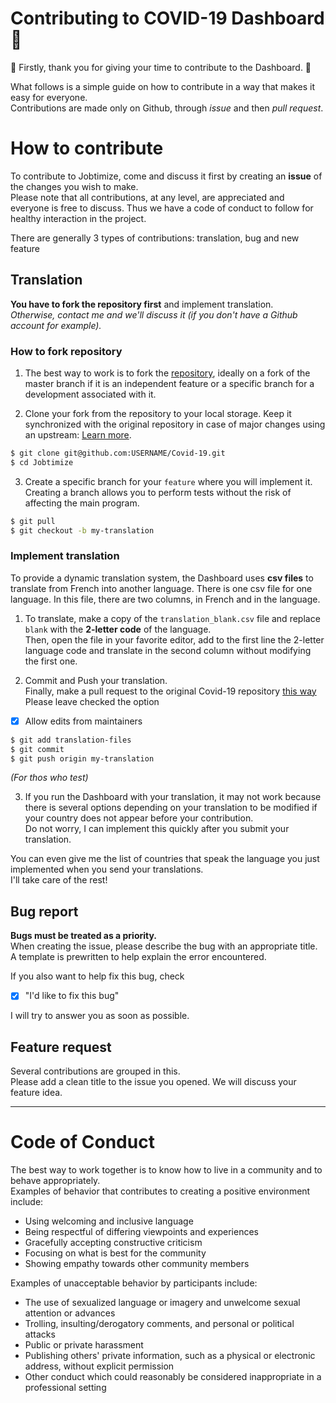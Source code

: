 # Contributing to COVID-19 Dashboard 🤝
🎊 Firstly, thank you for giving your time to contribute to the Dashboard. 🎊

What follows is a simple guide on how to contribute in a way that makes it easy for everyone.  
Contributions are made only on Github, through *issue* and then *pull request*.

# How to contribute
To contribute to Jobtimize, come and discuss it first by creating an **issue** of the changes you wish to make.  
Please note that all contributions, at any level, are appreciated and everyone is free to discuss. Thus we have a code of conduct to follow for healthy interaction in the project.

There are generally 3 types of contributions: translation, bug and new feature

## Translation
**You have to fork the repository first** and implement translation.  
*Otherwise, contact me and we'll discuss it (if you don't have a Github account for example).*

### How to fork repository
1. The best way to work is to fork the [repository](https://github.com/Lrakotoson/Covid-19), ideally on a fork of the master branch if it is an independent feature or a specific branch for a development associated with it.  

2. Clone your fork from the repository to your local storage. Keep it synchronized with the original repository in case of major changes using an upstream: [Learn more](https://help.github.com/en/github/getting-started-with-github/fork-a-repo).
```bash
$ git clone git@github.com:USERNAME/Covid-19.git
$ cd Jobtimize
```

3. Create a specific branch for your `feature` where you will implement it. Creating a branch allows you to perform tests without the risk of affecting the main program.
```bash
$ git pull
$ git checkout -b my-translation
```

### Implement translation
To provide a dynamic translation system, the Dashboard uses **csv files** to translate from French into another language. There is one csv file for one language. In this file, there are two columns, in French and in the language.

1. To translate, make a copy of the `translation_blank.csv` file and replace `blank` with the **2-letter code** of the language.  
Then, open the file in your favorite editor, add to the first line the 2-letter language code and translate in the second column without modifying the first one.

2. Commit and Push your translation.  
Finally, make a pull request to the original Covid-19 repository [this way](https://help.github.com/en/github/collaborating-with-issues-and-pull-requests/creating-a-pull-request-from-a-fork)  
Please leave checked the option
- [x] Allow edits from maintainers
```bash
$ git add translation-files
$ git commit
$ git push origin my-translation
```

*(For thos who test)*

3. If you run the Dashboard with your translation, it may not work because there is several options depending on your translation to be modified if your country does not appear before your contribution.  
Do not worry, I can implement this quickly after you submit your translation.

You can even give me the list of countries that speak the language you just implemented when you send your translations.  
I'll take care of the rest!

## Bug report
**Bugs must be treated as a priority.**  
When creating the issue, please describe the bug with an appropriate title. A template is prewritten to help explain the error encountered.

If you also want to help fix this bug, check  
- [x] "I'd like to fix this bug"

I will try to answer you as soon as possible.

## Feature request
Several contributions are grouped in this.  
Please add a clean title to the issue you opened. We will discuss your feature idea.

<hr>

# Code of Conduct
The best way to work together is to know how to live in a community and to behave appropriately.  
Examples of behavior that contributes to creating a positive environment
include:

* Using welcoming and inclusive language
* Being respectful of differing viewpoints and experiences
* Gracefully accepting constructive criticism
* Focusing on what is best for the community
* Showing empathy towards other community members

Examples of unacceptable behavior by participants include:

* The use of sexualized language or imagery and unwelcome sexual attention or
advances
* Trolling, insulting/derogatory comments, and personal or political attacks
* Public or private harassment
* Publishing others' private information, such as a physical or electronic
  address, without explicit permission
* Other conduct which could reasonably be considered inappropriate in a
  professional setting
